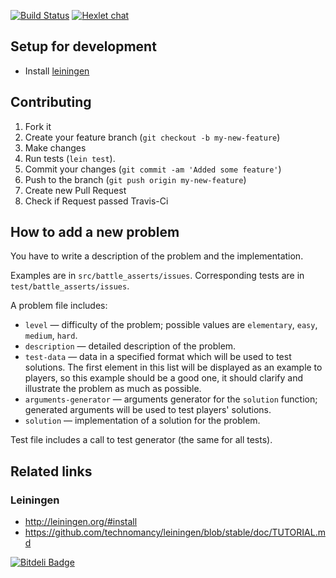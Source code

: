 [![Build Status](https://travis-ci.org/Hexlet/battle_asserts.png?branch=master)](https://travis-ci.org/hexlet/battle_asserts)
[![Hexlet chat](http://slack-ru.hexlet.io/badge.svg)](http://slack-ru.hexlet.io)

## Setup for development

* Install [leiningen](http://leiningen.org)

## Contributing

1. Fork it
2. Create your feature branch (`git checkout -b my-new-feature`)
3. Make changes
4. Run tests (`lein test`).
5. Commit your changes (`git commit -am 'Added some feature'`)
6. Push to the branch (`git push origin my-new-feature`)
7. Create new Pull Request
8. Check if Request passed Travis-Ci

## How to add a new problem

You have to write a description of the problem and the implementation.

Examples are in `src/battle_asserts/issues`. Corresponding tests are in `test/battle_asserts/issues`.

A problem file includes:

* `level` — difficulty of the problem; possible values are `elementary`, `easy`, `medium`, `hard`.
* `description` — detailed description of the problem.
* `test-data` — data in a specified format which will be used to test solutions. The first element in this list will be displayed as an example to players, so this example should be a good one, it should clarify and illustrate the problem as much as possible.
* `arguments-generator` — arguments generator for the `solution` function;
    generated arguments will be used to test players' solutions.
* `solution` — implementation of a solution for the problem.

Test file includes a call to test generator (the same for all tests).

## Related links

### Leiningen

* http://leiningen.org/#install
* https://github.com/technomancy/leiningen/blob/stable/doc/TUTORIAL.md

[![Bitdeli Badge](https://d2weczhvl823v0.cloudfront.net/kaize/battle_asserts/trend.png)](https://bitdeli.com/free "Bitdeli Badge")
